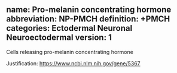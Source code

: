 name: Pro-melanin concentrating hormone 
abbreviation: NP-PMCH 
definition: +PMCH 
categories: Ectodermal Neuronal Neuroectodermal
version: 1
---

Cells releasing pro-melanin concentrating hormone

Justification: 
https://www.ncbi.nlm.nih.gov/gene/5367
